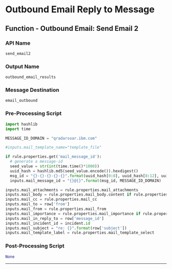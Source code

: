 <!--
    DO NOT MANUALLY EDIT THIS FILE
    THIS FILE IS AUTOMATICALLY GENERATED WITH resilient-sdk codegen
-->

# Outbound Email Reply to Message

## Function - Outbound Email: Send Email 2

### API Name
`send_email2`

### Output Name
`outbound_email_results`

### Message Destination
`email_outbound`

### Pre-Processing Script
```python
import hashlib
import time

MESSAGE_ID_DOMAIN = "qradarsoar.ibm.com"

#inputs.mail_template_name="template_file"

if rule.properties.get('mail_message_id'):
  # generate a message-id
  seed_value = str(int(time.time()*1000))
  uuid_hash = hashlib.md5(seed_value.encode()).hexdigest()
  msg_id = "{}-{}-{}-{}-{}".format(uuid_hash[0:8], uuid_hash[8:12], uuid_hash[12:16], uuid_hash[16:20], uuid_hash[20:])
  inputs.mail_message_id = "{}@{}".format(msg_id, MESSAGE_ID_DOMAIN)

inputs.mail_attachments = rule.properties.mail_attachments
inputs.mail_body = rule.properties.mail_body.content if rule.properties.mail_body else None
inputs.mail_cc = rule.properties.mail_cc
inputs.mail_to = row['from']
inputs.mail_from = rule.properties.mail_from
inputs.mail_importance = rule.properties.mail_importance if rule.properties.mail_importance else None
inputs.mail_in_reply_to = row['message_id']
inputs.mail_incident_id = incident.id
inputs.mail_subject = "re: {}".format(row['subject'])
inputs.mail_template_label = rule.properties.mail_template_select
```

### Post-Processing Script
```python
None
```

---

